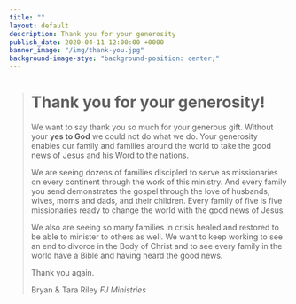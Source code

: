 ```yaml
---
title: ""
layout: default
description: Thank you for your generosity
publish_date: 2020-04-11 12:00:00 +0000
banner_image: "/img/thank-you.jpg"
background-image-stye: "background-position: center;"
---
```


<blockquote class="blockquote p-3">
<h1>Thank you for your generosity!</h1>
<div class="p-3">
<p>
We want to say thank you so much for your generous gift. Without your <strong>yes to God</strong> we could not do what we do. Your generosity enables our family and families around the world to take the good news of Jesus and his Word to the nations.
</p>
<p>
We are seeing dozens of families discipled to serve as missionaries on every continent through the work of this ministry. And every family you send demonstrates the gospel through the love of husbands, wives, moms and dads, and their children. Every family of five is five missionaries ready to change the world with the good news of Jesus.
</p>
<p>
We also are seeing so many families in crisis healed and restored to be able to minister to others as well. We want to keep working to see an end to divorce in the Body of Christ and to see every family in the world have a Bible and having heard the good news. 
</p>
<p>
Thank you again.
</p>
</div>
<footer class="blockquote-footer pl-5">Bryan & Tara Riley <cite title="Source Title">FJ Ministries</cite></footer>
</blockquote>